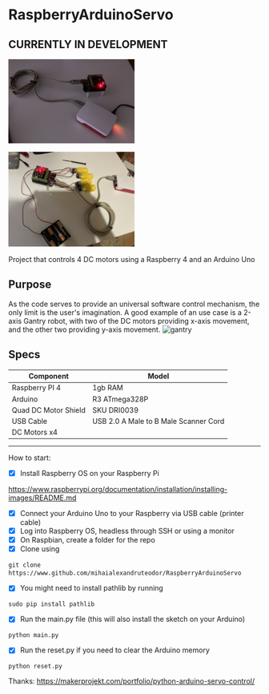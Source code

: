 # RaspberryArduinoServo

## CURRENTLY IN DEVELOPMENT


<img src="https://raw.githubusercontent.com/mihaialexandruteodor/mihaialexandruteodor/master/repoImages/RaspberryArduinoServo/stage1.jpg"
     alt="stage 1"
     width=50% height=50% />

<img src="https://raw.githubusercontent.com/mihaialexandruteodor/mihaialexandruteodor/master/repoImages/RaspberryArduinoServo/stage2.jpg"
     alt="stage 2"
     width=50% height=50% />

Project that controls 4 DC motors using a Raspberry 4 and an Arduino Uno

## Purpose
As the code serves to provide an universal software control mechanism, the only limit is the user's imagination.
A good example of an use case is a 2-axis Gantry robot, with two of the DC motors providing x-axis movement, and the other two providing y-axis movement.
<img src="https://www.azorobotics.com/images/equipments/EquipmentImage_271.jpg"
     alt="gantry"
     width=50% height=50% />

## Specs
| **Component** | **Model** |
| ------------- | --------- |
| Raspberry PI 4 | 1gb RAM |
| Arduino | R3 ATmega328P |
| Quad DC Motor Shield | SKU DRI0039 |
| USB Cable | USB 2.0 A Male to B Male Scanner Cord|
| DC Motors x4 |  |

---------------------- 

How to start:
- [x] Install Raspberry OS on your Raspberry Pi 

<https://www.raspberrypi.org/documentation/installation/installing-images/README.md>
- [x] Connect your Arduino Uno to your Raspberry via USB cable (printer cable)
- [x] Log into Raspberry OS, headless through SSH or using a monitor
- [x] On Raspbian, create a folder for the repo
- [x] Clone using
```
git clone https://www.github.com/mihaialexandruteodor/RaspberryArduinoServo    
```

-[x] You might need to install pathlib by running
```
sudo pip install pathlib
```

- [x] Run the main.py file (this will also install the sketch on your Arduino)
```
python main.py
```
- [x] Run the reset.py if you need to clear the Arduino memory
```
python reset.py
```


Thanks:
https://makerprojekt.com/portfolio/python-arduino-servo-control/
